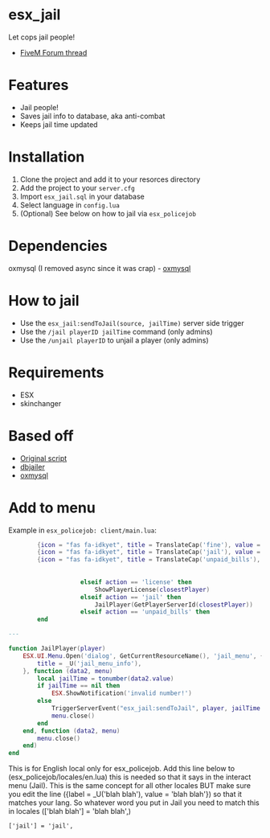 # esx_jail

Let cops jail people!

- [FiveM Forum thread](https://forum.fivem.net/t/release-esx-jailer/82896)

# Features

- Jail people!
- Saves jail info to database, aka anti-combat
- Keeps jail time updated

# Installation

1. Clone the project and add it to your resorces directory
2. Add the project to your `server.cfg`
3. Import `esx_jail.sql` in your database
4. Select language in `config.lua`
5. (Optional) See below on how to jail via `esx_policejob`

# Dependencies
oxmysql (I removed async since it was crap) - [oxmysql](https://github.com/overextended/oxmysql)

# How to jail

- Use the `esx_jail:sendToJail(source, jailTime)` server side trigger
- Use the `/jail playerID jailTime` command (only admins)
- Use the `/unjail playerID` to unjail a player (only admins)


# Requirements

- ESX
- skinchanger

# Based off
- [Original script](https://forum.fivem.net/t/release-fx-jailer-1-1-0-0/41963)
- [dbjailer](https://github.com/SSPU1W/dbjailer)
- [oxmysql](https://github.com/overextended/oxmysql)

# Add to menu

Example in `esx_policejob: client/main.lua`:

```lua
		{icon = "fas fa-idkyet", title = TranslateCap('fine'), value = 'fine'},
		{icon = "fas fa-idkyet", title = TranslateCap('jail'), value = 'jail'},
		{icon = "fas fa-idkyet", title = TranslateCap('unpaid_bills'), value = 'unpaid_bills'}
		
		
					elseif action == 'license' then
						ShowPlayerLicense(closestPlayer)
					elseif action == 'jail' then
						JailPlayer(GetPlayerServerId(closestPlayer))
					elseif action == 'unpaid_bills' then
		end

---

function JailPlayer(player)
	ESX.UI.Menu.Open('dialog', GetCurrentResourceName(), 'jail_menu', {
		title = _U('jail_menu_info'),
	}, function (data2, menu)
		local jailTime = tonumber(data2.value)
		if jailTime == nil then
			ESX.ShowNotification('invalid number!')
		else
			TriggerServerEvent("esx_jail:sendToJail", player, jailTime * 60)
			menu.close()
		end
	end, function (data2, menu)
		menu.close()
	end)
end
```

This is for English local only for esx_policejob. Add this line below to (esx_policejob/locales/en.lua) this is needed so that it says in the interact menu (Jail). This is the same concept for all other locales BUT make sure you edit the line ({label = _U('blah blah'),			value = 'blah blah'}) so that it matches your lang. So whatever word you put in Jail you need to match this in locales (['blah blah'] = 'blah blah',)
```
['jail'] = 'jail',
```

